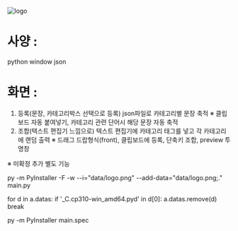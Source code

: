 ![logo](./logo.png)
# 사양 : 
python
window
json

# 화면  :
1. 등록(문장, 카테고리박스 선택으로 등록)
  json파일로 카테고리별 문장 축적
     ※ 클립보드 자동 붙여넣기, 카테고리 관련 단어시 해당 문장 자동 축적
2. 조합(텍스트 편집기 느낌으로)
  텍스트 편집기에 카테고리 태그를 넣고 각 카테고리에 랜덤 출력
      ※ 드래그 드랍형식(front), 클립보드에 등록, 단축키 조합, preview 투명창

※ 미확정 추가 별도 기능

<!-- py to exe -->
py -m PyInstaller -F -w --i="data/logo.png" --add-data="data/logo.png;." main.py
<!-- .exe module error -->
for d in a.datas:
    if '_C.cp310-win_amd64.pyd' in d[0]:
        a.datas.remove(d)
        break

py -m PyInstaller main.spec